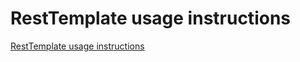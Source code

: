 # RestTemplate usage instructions
[RestTemplate usage instructions](https://aiwithcloud.com/2022/09/19/resttemplate_usage_instructions/)